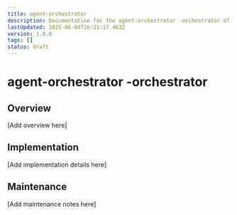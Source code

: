 ```yaml
---
title: agent-orchestrator
description: Documentation for the agent-orchestrator -orchestrator of the Clarity Engine system.
lastUpdated: 2025-06-04T16:21:17.463Z
version: 1.0.0
tags: []
status: draft
---
```


# agent-orchestrator -orchestrator

## Overview

[Add overview here]

## Implementation

[Add implementation details here]

## Maintenance

[Add maintenance notes here]
